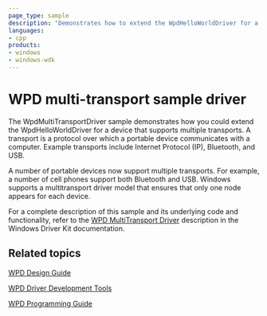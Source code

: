 ```yaml
---
page_type: sample
description: "Demonstrates how to extend the WpdHelloWorldDriver for a device that supports multiple transports."
languages:
- cpp
products:
- windows
- windows-wdk
---
```


# WPD multi-transport sample driver

The WpdMultiTransportDriver sample demonstrates how you could extend the WpdHelloWorldDriver for a device that supports multiple transports. A transport is a protocol over which a portable device communicates with a computer. Example transports include Internet Protocol (IP), Bluetooth, and USB.

A number of portable devices now support multiple transports. For example, a number of cell phones support both Bluetooth and USB. Windows supports a multitransport driver model that ensures that only one node appears for each device.

For a complete description of this sample and its underlying code and functionality, refer to the [WPD MultiTransport Driver](https://docs.microsoft.com/windows-hardware/drivers/portable/the-wpdmultitransportdriver-sample) description in the Windows Driver Kit documentation.

## Related topics

[WPD Design Guide](https://docs.microsoft.com/windows-hardware/drivers/portable/wpd-design-guide)

[WPD Driver Development Tools](https://docs.microsoft.com/windows-hardware/drivers/portable/familiarizing-yourself-with-the-sample-driver)

[WPD Programming Guide](https://docs.microsoft.com/windows-hardware/drivers/portable/wpd-programming-guide)
